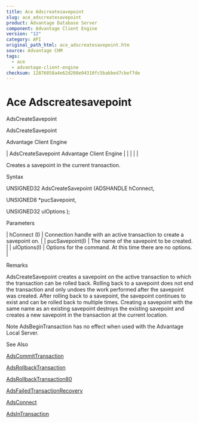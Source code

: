 ```yaml
---
title: Ace Adscreatesavepoint
slug: ace_adscreatesavepoint
product: Advantage Database Server
component: Advantage Client Engine
version: "12"
category: API
original_path_html: ace_adscreatesavepoint.htm
source: Advantage CHM
tags:
  - ace
  - advantage-client-engine
checksum: 12876858a4e62d208e04310fc5babbed7cbef7de
---
```


# Ace Adscreatesavepoint

AdsCreateSavepoint

AdsCreateSavepoint

Advantage Client Engine

| AdsCreateSavepoint  Advantage Client Engine |  |  |  |  |

Creates a savepoint in the current transaction.

Syntax

UNSIGNED32 AdsCreateSavepoint (ADSHANDLE hConnect,

UNSIGNED8 \*pucSavepoint,

UNSIGNED32 ulOptions );

Parameters

| hConnect (I) | Connection handle with an active transaction to create a savepoint on. |
| pucSavepoint(I) | The name of the savepoint to be created. |
| ulOptions(I) | Options for the command. At this time there are no options. |

Remarks

AdsCreateSavepoint creates a savepoint on the active transaction to which the transaction can be rolled back. Rolling back to a savepoint does not end the transaction and only undoes the work performed after the savepoint was created. After rolling back to a savepoint, the savepoint continues to exist and can be rolled back to multiple times. Creating a savepoint with the same name as an existing savepoint destroys the existing savepoint and creates a new savepoint in the transaction at the current location.

Note AdsBeginTransaction has no effect when used with the Advantage Local Server.

See Also

[AdsCommitTransaction](ace_adscommittransaction.md)

[AdsRollbackTransaction](ace_adsrollbacktransaction.md)

[AdsRollbackTransaction80](ace_adsrollbacktransaction80.md)

[AdsFailedTransactionRecovery](ace_adsfailedtransactionrecovery.md)

[AdsConnect](ace_adsconnect.md)

[AdsInTransaction](ace_adsintransaction.md)
